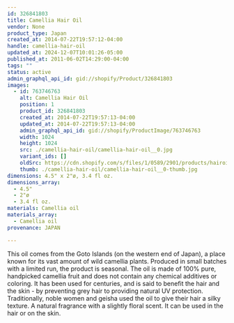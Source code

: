 ```yaml
---
id: 326841803
title: Camellia Hair Oil
vendor: None
product_type: Japan
created_at: 2014-07-22T19:57:12-04:00
handle: camellia-hair-oil
updated_at: 2024-12-07T10:01:26-05:00
published_at: 2011-06-02T14:29:00-04:00
tags: ""
status: active
admin_graphql_api_id: gid://shopify/Product/326841803
images:
  - id: 763746763
    alt: Camellia Hair Oil
    position: 1
    product_id: 326841803
    created_at: 2014-07-22T19:57:13-04:00
    updated_at: 2014-07-22T19:57:13-04:00
    admin_graphql_api_id: gid://shopify/ProductImage/763746763
    width: 1024
    height: 1024
    src: ./camellia-hair-oil/camellia-hair-oil__0.jpg
    variant_ids: []
    oldSrc: https://cdn.shopify.com/s/files/1/0589/2901/products/hairoilALONE.jpeg?v=1406073433
    thumb: ./camellia-hair-oil/camellia-hair-oil__0-thumb.jpg
dimensions: 4.5" x 2"ø, 3.4 fl oz.
dimensions_array:
  - 4.5"
  - 2"ø
  - 3.4 fl oz.
materials: Camellia oil
materials_array:
  - Camellia oil
provenance: JAPAN

---
```


This oil comes from the Goto Islands (on the western end of Japan), a place known for its vast amount of wild camellia plants. Produced in small batches with a limited run, the product is seasonal. The oil is made of 100% pure, handpicked camellia fruit and does not contain any chemical additives or coloring. It has been used for centuries, and is said to benefit the hair and the skin - by preventing grey hair to providing natural UV protection. Traditionally, noble women and geisha used the oil to give their hair a silky texture. A natural fragrance with a slightly floral scent. It can be used in the hair or on the skin.
